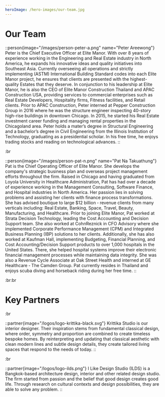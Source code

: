 ```yaml
---
heroImage: /hero-images/our-team.jpg
---
```


# Our Team

::person{image="/images/person-peter-a.png" name="Peter Areewong"}
Peter is the Chief Executive Officer at Elite Manor. With over 8 years of experience working in the Engineering and Real Estate industry in North America, he expands his innovative ideas and quality initiatives into Southeast Asia. Currently overseeing all operations and strictly implementing (ASTM) International Building Standard codes into each Elite Manor project, he ensures that clients are presented with the highest-quality Estates that they deserve. In conjunction to his leadership at Elite Manor, he is also the CEO of Elite Manor Construction Thailand and APAC Construction USA, providing services to commercial enterprises such as Real Estate Developers, Hospitality firms, Fitness facilities, and Retail clients. Prior to APAC Construction, Peter interned at Pepper Construction Group in 2016 where he was the structure engineer inspecting 40-story high-rise buildings in downtown Chicago. In 2015, he started his Real Estate investment career funding and managing rental properties in the Chicagoland area. Peter holds a mater’s degree in Structural Engineering and a bachelor’s degree in Civil Engineering from the Illinois Institution of Technology, graduating as a presidential scholar. In his free time, he enjoys trading stocks and reading on technological advances.
::

:br

::person{image="/images/person-pat-n.png" name="Pat Na Takuathung"}
Pat is the Chief Operating Officer of Elite Manor. She develops the company's strategic business plan and overseas project management efforts throughout the firm. Raised in Chicago and having graduated from Loyola University in Healthcare Administration, Pat has had over a decade of experience working in the Management Consulting, Software Finance, and Hospital industries in North America. Her passion lies in solving problems and assisting her clients with finance process transformations. She has advised boutique to large $12 billion ‐ revenue clients from many verticals including: Real Estate, Banking, Space, Travel, Beauty, Manufacturing, and Healthcare. Prior to joining Elite Manor, Pat worked at Strata Decision Technology, leading the Cost Accounting and Decision Support team. She also worked at CohnReznick in CFO Advisory where she implemented Corporate Performance Management (CPM) and Integrated Business Planning (IBP) solutions to her clients. Additionally, she has also worked at Kaufman Hall, implementing Budgeting, Financial Planning, and Cost Accounting/Decision Support products to over 1,000 hospitals in the United States. There, she helped hospital systems improve their electronic financial management processes while maintaining data integrity. She was also a Revenue Cycle Associate at Oak Street Health and interned at GE Healthcare ‐ The Camden Group. Pat currently resides in Thailand and enjoys scuba diving and horseback riding during her free time.
::

:br:br

# Key Partners

:br

::partner{image="/logos/logo-krittika-black.svg"}
Krittika Studio is our interior designer. Their inspiration stems from fundamental classical design, where order, symmetry and proportion are combined to create timeless bespoke homes. By reinterpreting and updating that classical aesthetic with clean modern lines and subtle design details, they create tailored living spaces that respond to the needs of today.
::

:br

::partner{image="/logos/logo-ilds.png"}
I Like Design Studio (ILDS) is a Bangkok-based architecture design, interior and other related design studio. The firm started from passion and the belief that good design creates good life. Through research on cultural contexts and design possibilities, they are able to solve any problem.
::
